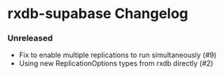 
# rxdb-supabase Changelog

### Unreleased

* Fix to enable multiple replications to run simultaneously (#9)
* Using new ReplicationOptions types from rxdb directly (#2)

